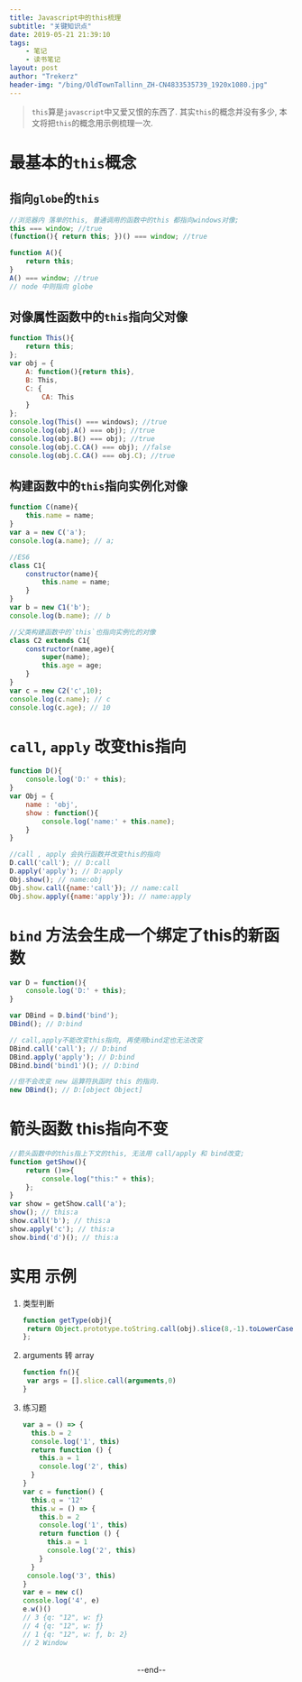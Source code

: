 ```yaml
---
title: Javascript中的this梳理
subtitle: "关键知识点"
date: 2019-05-21 21:39:10
tags: 
	- 笔记
	- 读书笔记
layout: post
author: "Trekerz"
header-img: "/bing/OldTownTallinn_ZH-CN4833535739_1920x1080.jpg"
---
```








> `this`算是`javascript`中又爱又恨的东西了. 其实`this`的概念并没有多少, 本文将把`this`的概念用示例梳理一次.

# 最基本的`this`概念

## 指向`globe`的`this`

```js
//浏览器内 落单的this, 普通调用的函数中的this 都指向windows对像;
this === window; //true
(function(){ return this; })() === window; //true

function A(){
	return this;
}
A() === window; //true
// node 中则指向 globe
```

## 对像属性函数中的`this`指向父对像

```js
function This(){
	return this;
};
var obj = {
	A: function(){return this},
	B: This,
	C: {
		CA: This
	}
};
console.log(This() === windows); //true
console.log(obj.A() === obj); //true
console.log(obj.B() === obj); //true
console.log(obj.C.CA() === obj); //false
console.log(obj.C.CA() === obj.C); //true
```

## 构建函数中的`this`指向实例化对像

```javascript
function C(name){
	this.name = name;
}
var a = new C('a');
console.log(a.name); // a;

//ES6
class C1{
	constructor(name){
		this.name = name;
	}
}
var b = new C1('b');
console.log(b.name); // b

//父类构建函数中的`this`也指向实例化的对像
class C2 extends C1{
	constructor(name,age){
		super(name);
		this.age = age;
	}
}
var c = new C2('c',10);
console.log(c.name); // c
console.log(c.age); // 10
```

# `call`, `apply` 改变this指向

```js
function D(){
	console.log('D:' + this);
}
var Obj = {
	name : 'obj',
	show : function(){
		console.log('name:' + this.name);
	}
}

//call , apply 会执行函数并改变this的指向
D.call('call'); // D:call
D.apply('apply'); // D:apply
Obj.show(); // name:obj
Obj.show.call({name:'call'}); // name:call
Obj.show.apply({name:'apply'}); // name:apply
```

# `bind` 方法会生成一个绑定了this的新函数

```js
var D = function(){
	console.log('D:' + this);
}

var DBind = D.bind('bind');
DBind(); // D:bind

// call,apply不能改变this指向, 再使用bind定也无法改变
DBind.call('call'); // D:bind
DBind.apply('apply'); // D:bind
DBind.bind('bind1')(); // D:bind

//但不会改变 new 运算符执函时 this 的指向.
new DBind(); // D:[object Object]
```

# 箭头函数 this指向不变

```js
//箭头函数中的this指上下文的this, 无法用 call/apply 和 bind改变;
function getShow(){
	return ()=>{
		console.log("this:" + this);
	};
}
var show = getShow.call('a');
show(); // this:a
show.call('b'); // this:a
show.apply('c'); // this:a
show.bind('d')(); // this:a
```

# 实用 示例

1. 类型判断

   ```js
   function getType(obj){
   	return Object.prototype.toString.call(obj).slice(8,-1).toLowerCase();
   };
   ```

2. arguments 转 array

   ```js
   function fn(){
   	var args = [].slice.call(arguments,0)
   }
   ```

3. 练习题

   ```js
   var a = () => {
     this.b = 2
     console.log('1', this)
     return function () {
       this.a = 1
       console.log('2', this)
     }
   }
   var c = function() {
     this.q = '12'
     this.w = () => {
       this.b = 2
       console.log('1', this)
       return function () {
         this.a = 1
         console.log('2', this)
       }
     }
   	console.log('3', this)
   }
   var e = new c()
   console.log('4', e)
   e.w()()
   // 3 {q: "12", w: ƒ}
   // 4 {q: "12", w: ƒ}
   // 1 {q: "12", w: ƒ, b: 2}
   // 2 Window
   ```

   





<br/>



<center>--end--</center>



<br/>